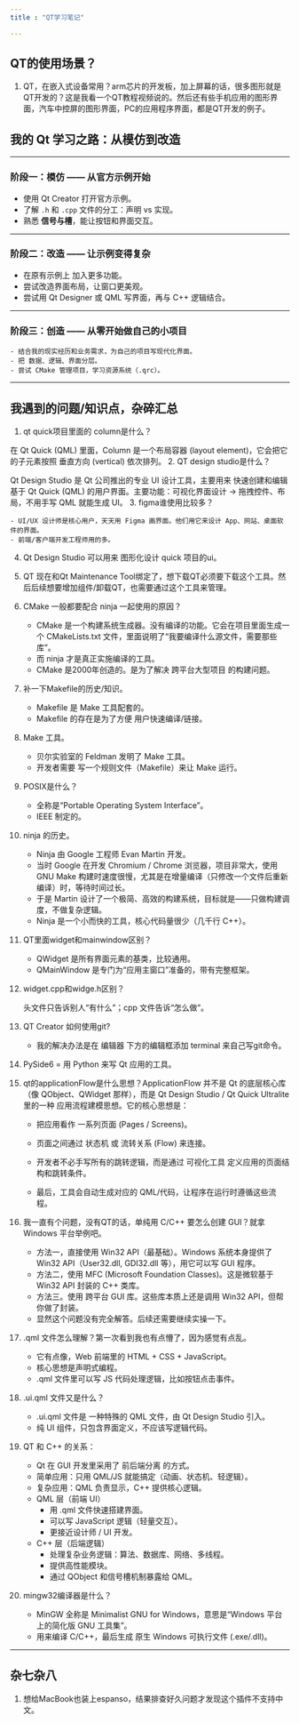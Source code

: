 ```yaml
---
title : "QT学习笔记"

---
```



## QT的使用场景？

1. QT，在嵌入式设备常用？arm芯片的开发板，加上屏幕的话，很多图形就是QT开发的？这是我看一个QT教程视频说的。然后还有些手机应用的图形界面，汽车中控屏的图形界面，PC的应用程序界面，都是QT开发的例子。




## 我的 Qt 学习之路：从模仿到改造

---

### 阶段一：模仿 —— 从官方示例开始

- 使用 Qt Creator 打开官方示例。  
- 了解 `.h` 和 `.cpp` 文件的分工：声明 vs 实现。  
- 熟悉 **信号与槽**，能让按钮和界面交互。  

---

### 阶段二：改造 —— 让示例变得复杂
- 在原有示例上 加入更多功能。
- 尝试改造界面布局，让窗口更美观。
- 尝试用 Qt Designer 或 QML 写界面，再与 C++ 逻辑结合。

---

### 阶段三：创造 —— 从零开始做自己的小项目
    - 结合我的现实经历和业务需求，为自己的项目写现代化界面。
	- 把 数据、逻辑、界面分层。
	- 尝试 CMake 管理项目，学习资源系统（.qrc）。

---

## 我遇到的问题/知识点，杂碎汇总

1. qt quick项目里面的 column是什么？

在 Qt Quick (QML) 里面，Column 是一个布局容器 (layout element)，它会把它的子元素按照 垂直方向 (vertical) 依次排列。
2. QT design studio是什么？

Qt Design Studio 是 Qt 公司推出的专业 UI 设计工具，主要用来 快速创建和编辑基于 Qt Quick (QML) 的用户界面。主要功能：可视化界面设计 → 拖拽控件、布局，不用手写 QML 就能生成 UI。
3. figma谁使用比较多？

    - UI/UX 设计师是核心用户，天天用 Figma 画界面。他们用它来设计 App、网站、桌面软件的界面。
    - 前端/客户端开发工程师用的多。
4. Qt Design Studio 可以用来 图形化设计 quick 项目的ui。
5. QT 现在和Qt Maintenance Tool绑定了，想下载QT必须要下载这个工具。然后后续想要增加组件/卸载QT，也需要通过这个工具来管理。
6. CMake 一般都要配合 ninja 一起使用的原因？

    - CMake 是一个构建系统生成器。没有编译的功能。它会在项目里面生成一个 CMakeLists.txt 文件，里面说明了“我要编译什么源文件，需要那些库”。
    - 而 ninja 才是真正实施编译的工具。
    - CMake 是2000年创造的。是为了解决 跨平台大型项目 的构建问题。
7. 补一下Makefile的历史/知识。
    - Makefile 是 Make 工具配套的。
    - Makefile 的存在是为了方便 用户快速编译/链接。
8. Make 工具。

    - 贝尔实验室的 Feldman 发明了 Make 工具。
    - 开发者需要 写一个规则文件（Makefile）来让 Make 运行。
9. POSIX是什么？

    - 全称是“Portable Operating System Interface”。
    - IEEE 制定的。
10. ninja 的历史。
    
    - Ninja 由 Google 工程师 Evan Martin 开发。
    - 当时 Google 在开发 Chromium / Chrome 浏览器，项目非常大，使用 GNU Make 构建时速度很慢，尤其是在增量编译（只修改一个文件后重新编译）时，等待时间过长。
    - 于是 Martin 设计了一个极简、高效的构建系统，目标就是——只做构建调度，不做复杂逻辑。
    - Ninja 是一个小而快的工具，核心代码量很少（几千行 C++）。
11. QT里面widget和mainwindow区别？

    - QWidget 是所有界面元素的基类，比较通用。
    - QMainWindow 是专门为“应用主窗口”准备的，带有完整框架。
12. widget.cpp和widge.h区别？

    头文件只告诉别人“有什么”；cpp 文件告诉“怎么做”。
13. QT Creator 如何使用git?

    - 我的解决办法是在 编辑器 下方的编辑框添加 terminal 来自己写git命令。
14. PySide6 = 用 Python 来写 Qt 应用的工具。

13. qt的applicationFlow是什么思想？ApplicationFlow 并不是 Qt 的底层核心库（像 QObject、QWidget 那样），而是 Qt Design Studio / Qt Quick Ultralite 里的一种 应用流程建模思想。它的核心思想是：

    - 把应用看作 一系列页面 (Pages / Screens)。

    - 页面之间通过 状态机 或 流转关系 (Flow) 来连接。

    - 开发者不必手写所有的跳转逻辑，而是通过 可视化工具 定义应用的页面结构和跳转条件。

    - 最后，工具会自动生成对应的 QML/代码，让程序在运行时遵循这些流程。
14. 我一直有个问题，没有QT的话，单纯用 C/C++ 要怎么创建 GUI？就拿 Windows 平台举例吧。

    - 方法一，直接使用 Win32 API（最基础）。Windows 系统本身提供了 Win32 API（User32.dll, GDI32.dll 等），用它可以写 GUI 程序。
    - 方法二，使用 MFC (Microsoft Foundation Classes)。这是微软基于 Win32 API 封装的 C++ 类库。
    - 方法三。使用 跨平台 GUI 库。这些库本质上还是调用 Win32 API，但帮你做了封装。
    - 显然这个问题没有完全解答。后续还需要继续实操一下。
15. .qml 文件怎么理解？第一次看到我也有点懵了，因为感觉有点乱。

    - 它有点像，Web 前端里的 HTML + CSS + JavaScript。
    - 核心思想是声明式编程。
    - .qml 文件里可以写 JS 代码处理逻辑，比如按钮点击事件。

16. .ui.qml 文件又是什么？

    - .ui.qml 文件是 一种特殊的 QML 文件，由 Qt Design Studio 引入。
    - 纯 UI 组件，只包含界面定义，不应该写逻辑代码。
17. QT 和 C++ 的关系：
    - Qt 在 GUI 开发里采用了 前后端分离 的方式。
    - 简单应用：只用 QML/JS 就能搞定（动画、状态机、轻逻辑）。
    - 复杂应用：QML 负责显示，C++ 提供核心逻辑。
    - QML 层（前端 UI）
         - 用 .qml 文件快速搭建界面。
         - 可以写 JavaScript 逻辑（轻量交互）。
         - 更接近设计师 / UI 开发。
    - C++ 层（后端逻辑）
       - 处理复杂业务逻辑：算法、数据库、网络、多线程。
       - 提供高性能模块。
       - 通过 QObject 和信号槽机制暴露给 QML。
18. mingw32编译器是什么？
    - MinGW 全称是 Minimalist GNU for Windows，意思是“Windows 平台上的简化版 GNU 工具集”。
    - 用来编译 C/C++，最后生成 原生 Windows 可执行文件 (.exe/.dll)。




--- 

## 杂七杂八

1. 想给MacBook也装上espanso，结果排查好久问题才发现这个插件不支持中文。